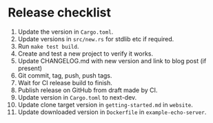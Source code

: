# Release checklist

1. Update the version in `Cargo.toml`.
2. Update versions in `src/new.rs` for stdlib etc if required.
3. Run `make test build`.
4. Create and test a new project to verify it works.
5. Update CHANGELOG.md with new version and link to blog post (if present)
6. Git commit, tag, push, push tags.
7. Wait for CI release build to finish.
8. Publish release on GitHub from draft made by CI.
9. Update version in `Cargo.toml` to next-dev.
10. Update clone target version in `getting-started.md` in `website`.
11. Update downloaded version in `Dockerfile` in `example-echo-server`.
